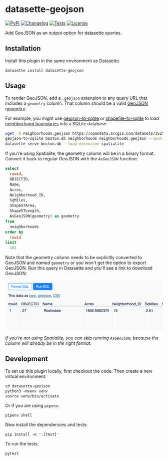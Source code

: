 # datasette-geojson

[![PyPI](https://img.shields.io/pypi/v/datasette-geojson.svg)](https://pypi.org/project/datasette-geojson/)
[![Changelog](https://img.shields.io/github/v/release/eyeseast/datasette-geojson?include_prereleases&label=changelog)](https://github.com/eyeseast/datasette-geojson/releases)
[![Tests](https://github.com/eyeseast/datasette-geojson/workflows/Test/badge.svg)](https://github.com/eyeseast/datasette-geojson/actions?query=workflow%3ATest)
[![License](https://img.shields.io/badge/license-Apache%202.0-blue.svg)](https://github.com/eyeseast/datasette-geojson/blob/main/LICENSE)

Add GeoJSON as an output option for datasette queries.

## Installation

Install this plugin in the same environment as Datasette.

    datasette install datasette-geojson

## Usage

To render GeoJSON, add a `.geojson` extension to any query URL that includes a `geometry` column. That column should be a valid [GeoJSON geometry](https://datatracker.ietf.org/doc/html/rfc7946#section-3.1).

For example, you might use [geojson-to-sqlite](https://pypi.org/project/geojson-to-sqlite/) or [shapefile-to-sqlite](https://pypi.org/project/shapefile-to-sqlite/) to load [neighborhood boundaries](https://bostonopendata-boston.opendata.arcgis.com/datasets/3525b0ee6e6b427f9aab5d0a1d0a1a28_0/explore) into a SQLite database.

```sh
wget -O neighborhoods.geojson https://opendata.arcgis.com/datasets/3525b0ee6e6b427f9aab5d0a1d0a1a28_0.geojson
geojson-to-sqlite boston.db neighborhoods neighborhoods.geojson --spatial-index # create a spatial index
datasette serve boston.db --load-extension spatialite
```

If you're using Spatialite, the geometry column will be in a binary format. Convert it back to regular GeoJSON with the `AsGeoJSON` function:

```sql
select
  rowid,
  OBJECTID,
  Name,
  Acres,
  Neighborhood_ID,
  SqMiles,
  ShapeSTArea,
  ShapeSTLength,
  AsGeoJSON(geometry) as geometry
from
  neighborhoods
order by
  rowid
limit
  101
```

Note that the geometry column needs to be explicitly converted to GeoJSON and _named_ `geometry` or you won't get the option to export GeoJSON. Run this query in Datasette and you'll see a link to download GeoJSON:

![export geojson](img/export-options.png)

_If you're not using Spatialite, you can skip running `AsGeoJSON`, because the column will already be in the right format._

## Development

To set up this plugin locally, first checkout the code. Then create a new virtual environment:

    cd datasette-geojson
    python3 -mvenv venv
    source venv/bin/activate

Or if you are using `pipenv`:

    pipenv shell

Now install the dependencies and tests:

    pip install -e '.[test]'

To run the tests:

    pytest
